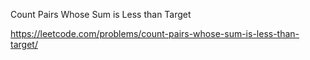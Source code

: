 Count Pairs Whose Sum is Less than Target

https://leetcode.com/problems/count-pairs-whose-sum-is-less-than-target/
